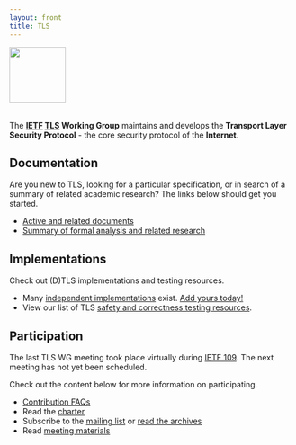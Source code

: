 ```yaml
---
layout: front
title: TLS
---
```


<div class="row">
    <div class="jumbotron">
        <div class="container">
            <div class="row">
                <div class="col-sm-2">
                    <img src="/assets/img/TLS-Badge-Files/svg/TLS-Badge-Color-RGB.svg" height="100">
                </div>
                <div class="col-sm-10">
                    <p class="lead"><br>The <strong><a href="http://www.ietf.org/">IETF</a> <a href="https://datatracker.ietf.org/wg/tls/about/">TLS</a> Working Group</strong> maintains and develops the <strong>Transport Layer Security Protocol</strong> - the core security protocol of the <strong>Internet</strong>.</p>
                </div>
            </div>
        </div>
    </div>
</div>

<div class="row">
    <div class="col-sm-4">
        <h2>Documentation</h2>
        <p>Are you new to TLS, looking for a particular specification, or in search of a summary of related academic research? The links below should get you started.</p>
        <ul>
            <!--<li><a href="https://github.com/tlswg/tlswg-wiki/blob/master/OVERVIEW.md">Overview of TLS and DTLS</a></li>-->
            <li><a href="https://datatracker.ietf.org/wg/tls/documents/">Active and related documents</a></li>
            <li><a href="https://github.com/tlswg/tlswg-wiki/blob/master/RESEARCH.md">Summary of formal analysis and related research</a></li>
        </ul>
    </div>
    <div class="col-sm-4">
        <h2>Implementations</h2>
        <p>Check out (D)TLS implementations and testing resources.</p>
        <ul>
            <li>Many <a href="https://github.com/tlswg/tlswg-wiki/blob/master/IMPLEMENTATIONS.md">independent implementations</a> exist. <a href="https://github.com/tlswg/tlswg.github.io/pulls">Add yours today!</a></li>
            <li>View our list of TLS <a href="https://github.com/tlswg/tlswg-wiki/blob/master/TESTING.md">safety and correctness testing resources</a>.</li>
        </ul>
    </div>
    <div class="col-sm-4">
        <h2>Participation</h2>
        <p>The last TLS WG meeting took place virtually during <a href="https://datatracker.ietf.org/meeting/109/session/tls">IETF 109</a>. The next meeting has not yet been scheduled.</p>
        <p>Check out the content below for more information on participating.</p>
        <ul>
            <li><a href="https://github.com/tlswg/tlswg-wiki/blob/master/FAQ.md">Contribution FAQs</a></li>
            <li>Read the <a href="https://datatracker.ietf.org/wg/tls/charter/">charter</a></li>
            <li>Subscribe to the <a href="https://www.ietf.org/mailman/listinfo/tls">mailing list</a> or <a href="https://mailarchive.ietf.org/arch/browse/tls/">read the archives</a></li>
            <li>Read <a href="https://github.com/tlswg/wg-materials">meeting materials</a></li>
        </ul>
    </div>
</div>
